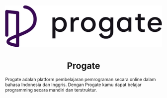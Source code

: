 <p align="center">
  <a href='https://progate.com/'><img src="README/progate.png"></a>
</p>

<h1 align="center">Progate</h1>

<p>Progate adalah platform pembelajaran pemrograman secara online dalam bahasa Indonesia dan Inggris. Dengan Progate kamu dapat belajar programming secara mandiri dan terstruktur.</p>


